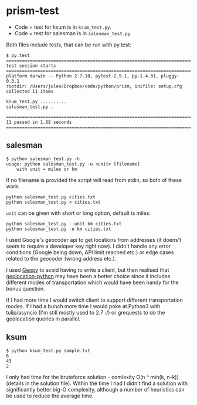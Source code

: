 # prism-test

- Code + test for ksum is in `ksum_test.py`.
- Code + test for salesman is in `salesman_test.py`.

Both files include tests, that can be run with py.test:
```
$ py.test
========================================================================== test session starts ===========================================================================
platform darwin -- Python 2.7.10, pytest-2.9.1, py-1.4.31, pluggy-0.3.1
rootdir: /Users/jules/Dropbox/code/python/prism, inifile: setup.cfg
collected 11 items 

ksum_test.py ..........
salesman_test.py .

======================================================================= 11 passed in 1.68 seconds ========================================================================
```

## salesman

```
$ python salesman_test.py -h
usage: python salesman_test.py -u <unit> [filename]
    with unit = miles or km
```

If no filename is provided the script will read from stdin, so both of these work:
```
python salesman_test.py cities.txt
python salesman_test.py < cities.txt
```

`unit` can be given with short or long option, default is miles:
```
python salesman_test.py --unit km cities.txt 
python salesman_test.py -u km cities.txt 
```

I used Google's geocoder api to get locations from addresses (it doens't seem to require a developer key right now). I didn't handle any error conditions (Google being down, API limit reached etc.) or edge cases related to the geocoder (wrong address etc.).

I used [Geopy](https://github.com/geopy/geopy) to avoid having to write a client, but then realised that [geolocation-python](https://pypi.python.org/pypi/geolocation-python/0.2.0) may have been a better choice since it includes different modes of transportation which would have been handy for the bonus question.

If I had more time I would switch client to support different transportation modes. If I had a bunch more time I would poke at Python3 with tulip/asyncio (I'm still mostly used to 2.7 :/) or grequests to do the geolocation queries in parallel.

## ksum

```
$ python ksum_test.py sample.txt 
6
43
2

```

I only had time for the bruteforce solution - comlexity O(n ^ min(k, n-k)) (details in the solution file). Within the time I had I didn't find a solution with significantly better big-O complexity, although a number of heuristics can be used to reduce the average time.
